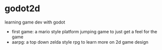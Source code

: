 # godot2d
learning game dev with godot
- first game: a mario style platform jumping game to just get a feel for the game
- aarpg: a top down zelda style rpg to learn more on 2d game design
